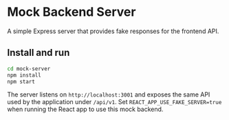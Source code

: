 # Mock Backend Server

A simple Express server that provides fake responses for the frontend API.

## Install and run

```bash
cd mock-server
npm install
npm start
```

The server listens on `http://localhost:3001` and exposes the same API used by the application under `/api/v1`.
Set `REACT_APP_USE_FAKE_SERVER=true` when running the React app to use this mock backend.
